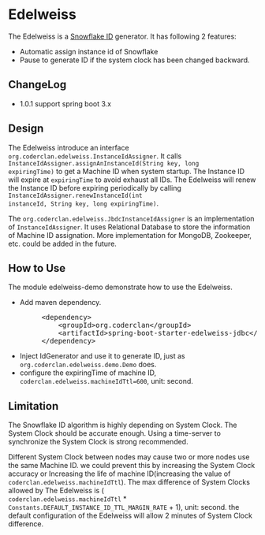 # Edelweiss

The Edelweiss is a <a href="https://en.wikipedia.org/wiki/Snowflake_ID">Snowflake ID</a> generator. It has following 2
features:

- Automatic assign instance id of Snowflake
- Pause to generate ID if the system clock has been changed backward.

## ChangeLog

- 1.0.1 support spring boot 3.x

## Design

The Edelweiss introduce an interface <code>org.coderclan.edelweiss.InstanceIdAssigner</code>. It calls <code>
InstanceIdAssigner.assignAnInstanceId(String key, long expiringTime)</code> to get a Machine ID when system startup. The
Instance ID will expire at <code>expiringTime</code> to avoid exhaust all IDs. The Edelweiss will renew the Instance ID
before expiring periodically by calling <code>InstanceIdAssigner.renewInstanceId(int instanceId, String key, long
expiringTime)</code>.

The <code>org.coderclan.edelweiss.JbdcInstanceIdAssigner</code> is an implementation of <code>InstanceIdAssigner</code>.
It uses Relational Database to store the information of Machine ID assignation. More implementation for MongoDB,
Zookeeper, etc. could be added in the future.

## How to Use

The module edelweiss-demo demonstrate how to use the Edelweiss.

- Add maven dependency.

<pre>
        &lt;dependency>
            &lt;groupId>org.coderclan&lt;/groupId>
            &lt;artifactId>spring-boot-starter-edelweiss-jdbc&lt;/artifactId>
        &lt;/dependency>
</pre>

- Inject IdGenerator and use it to generate ID, just as <code>org.coderclan.edelweiss.demo.Demo</code> does.
- configure the expiringTime of machine ID, <code>coderclan.edelweiss.machineIdTtl=600</code>, unit: second.

## Limitation

The Snowflake ID algorithm is highly depending on System Clock. The System Clock should be accurate enough. Using a
time-server to synchronize the System Clock is strong recommended.

Different System Clock between nodes may cause two or more nodes use the same Machine ID. we could prevent this by
increasing
the System Clock accuracy or Increasing the life of machine ID(increasing the value of <code>
coderclan.edelweiss.machineIdTtl</code>). The max difference of System Clocks allowed by The Edelweiss is (<code>
coderclan.edelweiss.machineIdTtl</code> * <code>Constants.DEFAULT_INSTANCE_ID_TTL_MARGIN_RATE</code> + 1), unit: second.
the default configuration of the Edelweiss will allow 2 minutes of System Clock difference. 